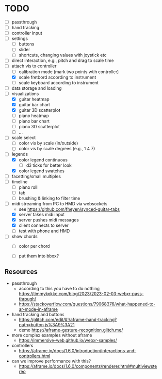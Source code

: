# TODO

- [ ] passthrough
- [ ] hand tracking
- [ ] controller input
- [ ] settings
  - [ ] buttons
  - [ ] slider
  - [ ] shortcuts, changing values with joystick etc
- [ ] direct interaction, e.g., pitch and drag to scale time
- [ ] attach vis to controller
  - [ ] calibration mode (mark two points wtih controller)
  - [x] scale fretbord according to instrument
  - [ ] scale keyboard according to instrument
- [ ] data storage and loading
- [ ] visualizations
  - [x] guitar heatmap
  - [x] guitar bar chart
  - [x] guitar 3D scatterplot
  - [ ] piano heatmap
  - [ ] piano bar chart
  - [ ] piano 3D scatterplot
  - [ ] ...
- [ ] scale select
  - [ ] color vis by scale (in/outside)
  - [ ] color vis by scale degrees (e.g., 1 4 7)
- [ ] legends
  - [x] color legend continuous
    - [ ] d3 ticks for better look
  - [x] color legend swatches
- [ ] facetting/small multiples
- [ ] timeline
  - [ ] piano roll
  - [ ] tab
  - [ ] brushing & linking to filter time
- [ ] midi streaming from PC to HMD via websockets
  - see https://github.com/fheyen/synced-guitar-tabs
  - [x] server takes midi input
  - [x] server pushes midi messages
  - [x] client connects to server
  - [ ] test with phone and HMD
- [ ] show chords
  - [ ] color per chord
  - [ ] put them into bbox?



## Resources


- passthrough
  - according to this you have to do nothing https://timmykokke.com/blog/2023/2023-02-03-webxr-pass-through/
  - https://stackoverflow.com/questions/79068376/what-happened-to-ar-mode-in-aframe
- hand tracking and buttons
  - https://glitch.com/edit/#!/aframe-hand-tracking?path=button.js%3A9%3A21
  - demo https://aframe-gesture-recognition.glitch.me/
- more complex examples without aframe
  - https://immersive-web.github.io/webxr-samples/
- controllers
  - https://aframe.io/docs/1.6.0/introduction/interactions-and-controllers.html
- can we improve performance with this?
  - https://aframe.io/docs/1.6.0/components/renderer.html#multiviewstereo
